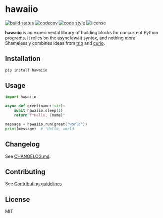 # hawaiio

[![build status](https://travis-ci.com/florimondmanca/hawaiio.svg?branch=master)](https://travis-ci.com/florimondmanca/hawaiio)
[![codecov](https://codecov.io/gh/florimondmanca/hawaiio/branch/master/graph/badge.svg)](https://codecov.io/gh/florimondmanca/hawaiio)
[![code style](https://img.shields.io/badge/code_style-black-black)](https://github.com/psf/black)
![license](https://img.shields.io/badge/license-MIT-green)

**hawaiio** is an experimental library of building blocks for concurrent Python programs. It relies on the async/await syntax, and nothing more. Shamelessly combines ideas from [trio](https://github.com/python-trio/trio) and [curio](https://github.com/dabeaz/curio).

## Installation

```bash
pip install hawaiio
```

## Usage

```python
import hawaiio

async def greet(name: str):
    await hawaiio.sleep(1)
    return f"Hello, {name}"

message = hawaiio.run(greet("world"))
print(message)  # 'Hello, world'
```

## Changelog

See [CHANGELOG.md](https://github.com/florimondmanca/hawaiio/tree/master/CHANGELOG.md).

## Contributing

See [Contributing guidelines](https://github.com/florimondmanca/hawaiio/tree/master/CONTRIBUTING.md).

## License

MIT
